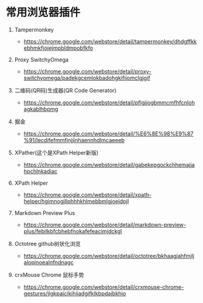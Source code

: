 # 常用浏览器插件

1. Tampermonkey
    - <https://chrome.google.com/webstore/detail/tampermonkey/dhdgffkkebhmkfjojejmpbldmpobfkfo>

2. Proxy SwitchyOmega
    - <https://chrome.google.com/webstore/detail/proxy-switchyomega/padekgcemlokbadohgkifijomclgjgif>

3. 二维码(QR码)生成器(QR Code Generator)
    - <https://chrome.google.com/webstore/detail/pflgjjogbmmcmfhfcnlohagkablhbpmg>

4. 掘金
    - <https://chrome.google.com/webstore/detail/%E6%8E%98%E9%87%91/lecdifefmmfjnjjinhaennhdlmcaeeeb>

5. XPather(这个是XPath Helper新版)
    - <https://chrome.google.com/webstore/detail/gabekepgockchhemajjahpchlnkadiac>

6. XPath Helper
    - <https://chrome.google.com/webstore/detail/xpath-helper/hgimnogjllphhhkhlmebbmlgjoejdpjl>

7. Markdown Preview Plus
    - <https://chrome.google.com/webstore/detail/markdown-preview-plus/febilkbfcbhebfnokafefeacimjdckgl>

8. Octotree github树状化浏览
    - <https://chrome.google.com/webstore/detail/octotree/bkhaagjahfmjljalopjnoealnfndnagc>

9. crxMouse Chrome 鼠标手势
    - <https://chrome.google.com/webstore/detail/crxmouse-chrome-gestures/jlgkpaicikihijadgifklkbpdajbkhjo>
